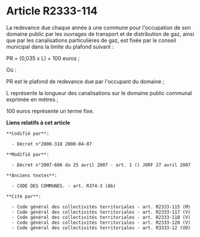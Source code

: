 # Article R2333-114

La redevance due chaque année à une commune pour l'occupation de son domaine public par les ouvrages de transport et de
distribution de gaz, ainsi que par les canalisations particulières de gaz, est fixée par le conseil municipal dans la limite
du plafond suivant :

PR = (0,035  x L) + 100 euros  ;

Où :

PR est le plafond de redevance due par l'occupant du domaine ;

L représente la longueur des canalisations sur le domaine public communal exprimée en mètres ;

100 euros  représente un terme fixe.

**Liens relatifs à cet article**

	**Codifié par**:

	  - Décret n°2000-318 2000-04-07

	**Modifié par**:

	  - Décret n°2007-606 du 25 avril 2007 - art. 1 () JORF 27 avril 2007

	**Anciens textes**:

	  - CODE DES COMMUNES. - art. R374-3 (Ab)

	**Cité par**:

	  - Code général des collectivités territoriales - art. R2333-115 (M)
	  - Code général des collectivités territoriales - art. R2333-117 (V)
	  - Code général des collectivités territoriales - art. R2333-118 (V)
	  - Code général des collectivités territoriales - art. R2333-120 (V)
	  - Code général des collectivités territoriales - art. R3333-12 (VD)
